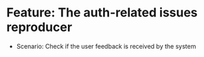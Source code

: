 # Feature: The auth-related issues reproducer
- Scenario: Check if the user feedback is received by the system
